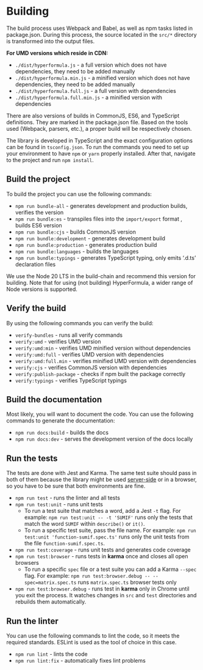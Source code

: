 # Building

The build process uses Webpack and Babel, as well as npm tasks
listed in package.json. During this process, the source located in
the `src/*` directory is transformed into the output files.

**For UMD versions which reside in CDN:**

* `./dist/hyperformula.js` - a full version which does not have
dependencies, they need to be added manually
* `./dist/hyperformula.min.js` - a minified version which does not
have  dependencies, they need to be added manually
* `./dist/hyperformula.full.js` - a full version with dependencies
* `./dist/hyperformula.full.min.js` - a minified version with
dependencies

There are also versions of builds in CommonJS, ES6, and TypeScript
definitions. They are marked in the package.json file. Based on
the tools used (Webpack, parsers, etc.), a proper build will be
respectively chosen.

The library is developed in TypeScript and the exact configuration
options can be found in `tsconfig.json`. To run the commands you need
to set up your environment to have `npm` or `yarn` properly installed.
After that, navigate to the project and run `npm install`.

## Build the project

To build the project you can use the following commands:

* `npm run bundle-all`  - generates development and production
builds, verifies the version
* `npm run bundle:es` - transpiles files into the `import/export`
format , builds ES6 version
* `npm run bundle:cjs` - builds CommonJS version
* `npm run bundle:development` - generates development build
* `npm run bundle:production` - generates production build
* `npm run bundle:languages` - builds the languages
* `npm run bundle:typings` - generates TypeScript typing, only emits ‘.d.ts’ declaration files

We use the Node 20 LTS in the build-chain and recommend this version for building. Note that for using (not building) HyperFormula, a wider range of Node versions is supported.

## Verify the build

By using the following commands you can verify the build:

* `verify-bundles` - runs all verify commands
* `verify:umd` - verifies UMD version
* `verify:umd:min` - verifies UMD minified version without dependencies
* `verify:umd:full` - verifies UMD version with dependencies
* `verify:umd:full.min` - verifies minified UMD version with dependencies
* `verify:cjs` - verifies CommonJS version with dependencies
* `verify:publish-package` -  checks if npm built the package correctly
* `verify:typings` - verifies TypeScript typings

## Build the documentation

Most likely, you will want to document the code. You can use the following commands to generate the documentation:

* `npm run docs:build` - builds the docs
* `npm run docs:dev` - serves the development version of the docs locally

## Run the tests

The tests are done with Jest and Karma. The same test suite should
pass in both of them because the library might be used
[server-side](server-side-installation) or in a browser, so you have
to be sure that both environments are fine.

* `npm run test` - runs the linter and all tests
* `npm run test:unit` - runs unit tests
  * To run a test suite that matches a word, add a Jest `-t` flag. For example: `npm run test:unit -- -t 'SUMIF'` runs only the tests that match the word `SUMIF` within `describe()` or `it()`.
  * To run a specific test suite, pass the file name. For example: `npm run test:unit 'function-sumif.spec.ts'` runs only the unit tests from the file `function-sumif.spec.ts`.
* `npm run test:coverage` - runs unit tests and generates code coverage
* `npm run test:browser` - runs tests in **karma** once and closes all open browsers
  * To run a specific `spec` file or a test suite you can add a Karma `--spec` flag. For example: `npm run test:browser.debug -- --spec=matrix.spec.ts` runs `matrix.spec.ts` browser tests only
* `npm run test:browser.debug` - runs test in **karma** only in Chrome until you exit the process. It watches changes in `src` and `test` directories and rebuilds them automatically.

## Run the linter

You can use the following commands to lint the code, so it meets the required standards. ESLint is used as the tool of choice in this case.

* `npm run lint` - lints the code
* `npm run lint:fix` - automatically fixes lint problems

